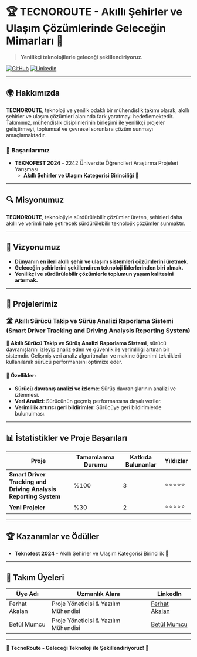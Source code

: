 # 🏆 TECNOROUTE - Akıllı Şehirler ve Ulaşım Çözümlerinde Geleceğin Mimarları 🚀

> **Yenilikçi teknolojilerle geleceği şekillendiriyoruz.**

[![GitHub](https://img.shields.io/badge/GitHub-Follow-brightgreen.svg?style=for-the-badge&logo=github)](https://github.com/TECNOROUTE) 
[![LinkedIn](https://img.shields.io/badge/LinkedIn-Connect-blue.svg?style=for-the-badge&logo=linkedin)](https://github.com/TECNOROUTE)

---

## 🌍 Hakkımızda

**TECNOROUTE**, teknoloji ve yenilik odaklı bir mühendislik takımı olarak, akıllı şehirler ve ulaşım çözümleri alanında fark yaratmayı hedeflemektedir. Takımımız, mühendislik disiplinlerinin birleşimi ile yenilikçi projeler geliştirmeyi, toplumsal ve çevresel sorunlara çözüm sunmayı amaçlamaktadır.

### 🎉 Başarılarımız
- **TEKNOFEST 2024** - 2242 Üniversite Öğrencileri Araştırma Projeleri Yarışması
  - **Akıllı Şehirler ve Ulaşım Kategorisi Birinciliği** 🥇

---

## 🔍 Misyonumuz

**TECNOROUTE**, teknolojiyle sürdürülebilir çözümler üreten, şehirleri daha akıllı ve verimli hale getirecek sürdürülebilir teknolojik çözümler sunmaktır.

---

## 🌟 Vizyonumuz

- **Dünyanın en ileri akıllı şehir ve ulaşım sistemleri çözümlerini üretmek.**
- **Geleceğin şehirlerini şekillendiren teknoloji liderlerinden biri olmak.**
- **Yenilikçi ve sürdürülebilir çözümlerle toplumun yaşam kalitesini artırmak.**

---

## 🚀 Projelerimiz

### 🛣️ **Akıllı Sürücü Takip ve Sürüş Analizi Raporlama Sistemi (Smart Driver Tracking and Driving Analysis Reporting System)**

**🚦 Akıllı Sürücü Takip ve Sürüş Analizi Raporlama Sistemi**, sürücü davranışlarını izleyip analiz eden ve güvenlik ile verimliliği artıran bir sistemdir. Gelişmiş veri analiz algoritmaları ve makine öğrenimi teknikleri kullanılarak sürücü performansını optimize eder.

#### 🔑 Özellikler:
- **Sürücü davranış analizi ve izleme**: Sürüş davranışlarının analizi ve izlenmesi.
- **Veri Analizi**: Sürücünün geçmiş performansına dayalı veriler.
- **Verimlilik artırıcı geri bildirimler**: Sürücüye geri bildirimlerde bulunulması.

---

## 📊 İstatistikler ve Proje Başarıları

| **Proje**                        | **Tamamlanma Durumu** | **Katkıda Bulunanlar** | **Yıldızlar** |
|-----------------------------------|-----------------------|------------------------|---------------|
| **Smart Driver Tracking and Driving Analysis Reporting System**         | %100                   | 3                      | ⭐⭐⭐⭐⭐        |
| **Yeni Projeler**                 | %30                    | 2                     | ⭐⭐⭐⭐⭐        |

---

## 🏆 Kazanımlar ve Ödüller

- **Teknofest 2024** - Akıllı Şehirler ve Ulaşım Kategorisi Birincilik 🥇

---

## 👥 Takım Üyeleri

| **Üye Adı**    | **Uzmanlık Alanı**           | **LinkedIn**                              |
|----------------|------------------------------|-------------------------------------------|
| Ferhat Akalan  | Proje Yöneticisi & Yazılım Mühendisi | [Ferhat Akalan](https://linkedin.com/in/ferhatakalan) |
| Betül Mumcu    | Proje Yöneticisi & Yazılım Mühendisi | [Betül Mumcu](https://linkedin.com/in/betulmumcu)   |

---

🌟 **TecnoRoute - Geleceği Teknoloji ile Şekillendiriyoruz!** 🌟

